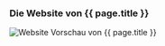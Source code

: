<h3>Die Website von {{ page.title }}</h3>
<span class="affili" data-affili="{{ page.targetUrl }}" rel="nofollow">
    <img src="{{ page.screenshot }}" class="img-fluid" alt="Website Vorschau von {{ page.title }}" />
</span>